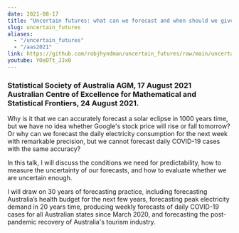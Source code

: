 ```yaml
---
date: 2021-08-17
title: "Uncertain futures: what can we forecast and when should we give up?"
slug: uncertain_futures
aliases:
  - "/uncertain_futures"
  - "/aas2021"
link: https://github.com/robjhyndman/uncertain_futures/raw/main/uncertain_futures.pdf
youtube: YOeDTt_JJx0
---
```


### Statistical Society of Australia AGM, 17 August 2021<br> Australian Centre of Excellence for Mathematical and Statistical Frontiers, 24 August 2021.

Why is it that we can accurately forecast a solar eclipse in 1000 years time, but we have no idea whether Google's stock price will rise or fall tomorrow? Or why can we forecast the daily electricity consumption for the next week with remarkable precision, but we cannot forecast daily COVID-19 cases with the same accuracy?

In this talk, I will discuss the conditions we need for predictability, how to measure the uncertainty of our forecasts, and how to evaluate whether we are uncertain enough.

I will draw on 30 years of forecasting practice, including forecasting Australia’s health budget for the next few years, forecasting peak electricity demand in 20 years time, producing weekly forecasts of daily COVID-19 cases for all Australian states since March 2020, and forecasting the post-pandemic recovery of Australia's tourism industry.
